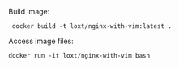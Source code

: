 
Build image:
```
 docker build -t loxt/nginx-with-vim:latest .
```

Access image files:
```
docker run -it loxt/nginx-with-vim bash
```
